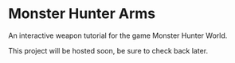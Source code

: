 # Monster Hunter Arms

An interactive weapon tutorial for the game Monster Hunter World.

This project will be hosted soon, be sure to check back later.